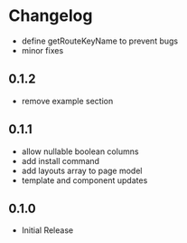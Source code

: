 # Changelog


- define getRouteKeyName to prevent bugs
- minor fixes


## 0.1.2
- remove example section

## 0.1.1
- allow nullable boolean columns
- add install command
- add layouts array to page model
- template and component updates

## 0.1.0
- Initial Release
